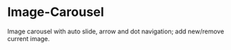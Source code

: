 # Image-Carousel

Image carousel with auto slide, arrow and dot navigation; add new/remove current image.
